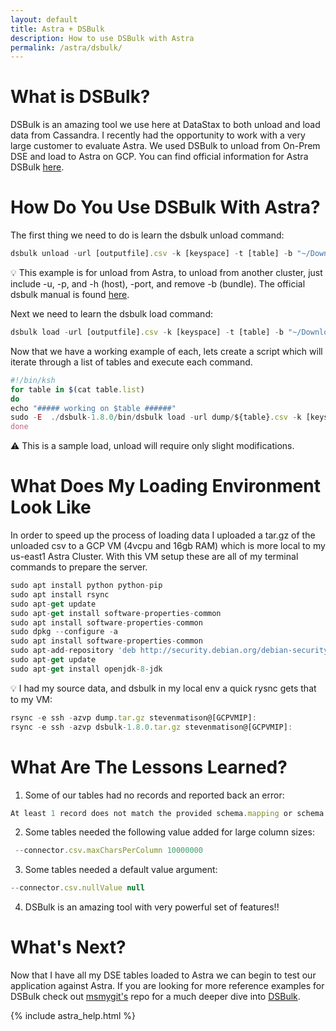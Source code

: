 ```yaml
---
layout: default
title: Astra + DSBulk
description: How to use DSBulk with Astra
permalink: /astra/dsbulk/
---
```


# What is DSBulk?

DSBulk is an amazing tool we use here at DataStax to both unload and load data from Cassandra.  I recently had the opportunity to work with a very large customer to evaluate Astra.  We used DSBulk to unload from On-Prem DSE and load to Astra on GCP.  You can find official information for Astra DSBulk [here](https://docs.datastax.com/en/astra/docs/loading-and-unloading-data-with-datastax-bulk-loader.html).

# How Do You Use DSBulk With Astra?

The first thing we need to do is learn the dsbulk unload command:

```js
dsbulk unload -url [outputfile].csv -k [keyspace] -t [table] -b "~/Downloads/secure-connect-bundle.zip" -u [clientID] -p [clientSecret]
```
 :bulb: This example is for unload from Astra, to unload from another cluster, just include -u, -p, and -h (host), -port, and remove -b (bundle). The official dsbulk manual is found [here](https://docs.datastax.com/en/dsbulk/doc/dsbulk/reference/dsbulkCmd.html).

Next we need to learn the dsbulk load command:

```js
dsbulk load -url [outputfile].csv -k [keyspace] -t [table] -b "~/Downloads/secure-connect-bundle.zip" -u [clientID] -p [clientSecret] -header true
```

Now that we have a working example of each, lets create a script which will iterate through a list of tables and execute each command.

```js
#!/bin/ksh
for table in $(cat table.list)
do
echo "##### working on $table ######"
sudo -E  ./dsbulk-1.8.0/bin/dsbulk load -url dump/${table}.csv -k [keyspace] -t ${table} -b ~/secure-connect-bundle.zip  -u [clientID] -p [clientSecret] -header true
done
```
:warning: This is a sample load, unload will require only slight modifications.

# What Does My Loading Environment Look Like

In order to speed up the process of loading data I uploaded a tar.gz of the unloaded csv to a GCP VM (4vcpu and 16gb RAM) which is more local to my us-east1 Astra Cluster.  With this VM setup these are all of my terminal commands to prepare the server.

```js
sudo apt install python python-pip
sudo apt install rsync
sudo apt-get update
sudo apt-get install software-properties-common
sudo apt install software-properties-common
sudo dpkg --configure -a
sudo apt install software-properties-common
sudo apt-add-repository 'deb http://security.debian.org/debian-security stretch/updates main'
sudo apt-get update
sudo apt-get install openjdk-8-jdk
```
 :bulb: I had my source data, and dsbulk in my local env a quick rysnc gets that to my VM:

```js
rsync -e ssh -azvp dump.tar.gz stevenmatison@[GCPVMIP]:
rsync -e ssh -azvp dsbulk-1.8.0.tar.gz stevenmatison@[GCPVMIP]:
 ```
# What Are The Lessons Learned?

1.  Some of our tables had no records and reported back an error:
```js
At least 1 record does not match the provided schema.mapping or schema.query. Please check that the connector configuration and the schema configuration are correct.
````
2.  Some tables needed the following value added for large column sizes: 
```js
 --connector.csv.maxCharsPerColumn 10000000
 ```
3.  Some tables needed a default value argument: 
```js
--connector.csv.nullValue null
```
4.	DSBulk is an amazing tool with very powerful set of features!!

# What's Next?

Now that I have all my DSE tables loaded to Astra we can begin to test our application against Astra.  If you are looking for more reference examples for DSBulk check out [msmygit's](https://github.com/msmygit) repo for a much deeper dive into [DSBulk](https://github.com/msmygit/dse-titbits/blob/master/documents/datastax_bulk_loader.md). 

{% include astra_help.html %}